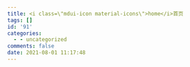 ```yaml
---
title: <i class=\"mdui-icon material-icons\">home</i>首页
tags: []
id: '91'
categories:
  - - uncategorized
comments: false
date: 2021-08-01 11:17:48
---
```

